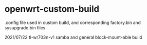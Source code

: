 # openwrt-custom-build

.config file used in custom build, and corresponding factory.bin and sysupgrade.bin files


2021/07/22 tl-wr703n-v1 samba and general block-mount-able build
